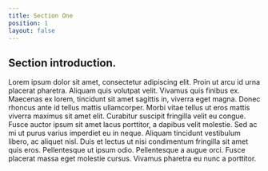 ```yaml
---
title: Section One
position: 1
layout: false
---
```


## Section introduction.

Lorem ipsum dolor sit amet, consectetur adipiscing elit. Proin ut arcu id urna placerat pharetra. Aliquam quis volutpat velit. Vivamus quis finibus ex. Maecenas ex lorem, tincidunt sit amet sagittis in, viverra eget magna. Donec rhoncus ante id tellus mattis ullamcorper. Morbi vitae tellus ut eros mattis viverra maximus sit amet elit. Curabitur suscipit fringilla velit eu congue. Fusce auctor ipsum sit amet lacus porttitor, a dapibus velit molestie. Sed ac mi ut purus varius imperdiet eu in neque. Aliquam tincidunt vestibulum libero, ac aliquet nisl. Duis et lectus ut nisi condimentum fringilla sit amet quis eros. Pellentesque ut ipsum odio. Pellentesque a augue orci. Fusce placerat massa eget molestie cursus. Vivamus pharetra eu nunc a porttitor.
